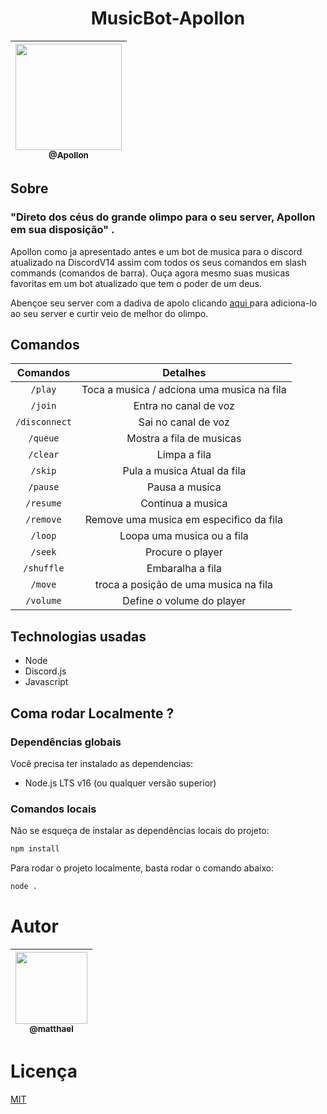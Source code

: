 <div align="center">
  <h1> MusicBot-Apollon </h1>

| [<img src="https://user-images.githubusercontent.com/103335886/214218104-2a79e9db-aff2-43b9-8888-a33ae80b809f.png" width=170><br><sub>@Apollon</sub>](https://discord.com/api/oauth2/authorize?client_id=1054594314841358436&permissions=8&scope=bot%20applications.commands) |
| :-------------------------------------------------------------------------------------------------------------------: |

</div>

## Sobre 

### "Direto dos céus do grande olimpo para o seu server, Apollon em sua disposição" .

Apollon como ja apresentado antes e um bot de musica para o discord atualizado na DiscordV14 assim com todos os seus comandos em slash commands (comandos de barra). Ouça agora mesmo suas musicas favoritas em um bot atualizado que tem o poder de um deus. 

Abençoe seu server com a dadiva de apolo clicando <a href="https://discord.com/api/oauth2/authorize?client_id=1054594314841358436&permissions=8&scope=bot%20applications.commands"> aqui </a> para adiciona-lo ao seu server e curtir veio de melhor do olimpo.  

## Comandos 

|     Comandos   |                     Detalhes                    |                              
| :---------------: | :---------------------------------------------: | 
|      `/play`       |        Toca a musica / adciona uma musica na fila       | 
|      `/join`       |        Entra no canal de voz        |
|      `/disconnect`       |       Sai no canal de voz        |  
|      `/queue`       |        Mostra a fila de musicas        |  
|      `/clear`       |        Limpa a fila        |  
|      `/skip`       |        Pula a musica Atual da fila        |  
|      `/pause`       |        Pausa a musica        |  
|      `/resume`       |        Continua a musica        |  
|      `/remove`       |        Remove uma musica em especifico da fila        |  
|      `/loop`       |        Loopa uma musica ou a fila        |  
|      `/seek`       |        Procure o player 
|      `/shuffle`       |       Embaralha a fila    |     
|      `/move`       |        troca a posição de uma musica na fila   |  
|      `/volume`       |        Define o volume do player        |  

## Technologias usadas

 * Node
 * Discord.js
 * Javascript

## Coma rodar Localmente ?

### Dependências globais

Você precisa ter instalado as dependencias:

- Node.js LTS v16 (ou qualquer versão superior)

### Comandos locais

Não se esqueça de instalar as dependências locais do projeto:

```bash
npm install
```

Para rodar o projeto localmente, basta rodar o comando abaixo:

```bash
node .
```

# Autor
<div align="center">

| [<img src="https://github.com/matthael.png?size=115" width=115><br><sub>@matthael</sub>](https://github.com/matthael) |
| :-------------------------------------------------------------------------------------------------------------------: |

</div>

# Licença
[MIT](./LICENSE)

